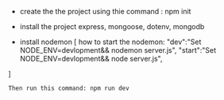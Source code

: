 - create the the project using thie command : npm init 

- install the project express, mongoose, dotenv, mongodb

- install nodemon [
    how to start the nodemon: 
    "dev":"Set NODE_ENV=devlopment&& nodemon server.js",
    "start":"Set NODE_ENV=devlopment&& node server.js",


]

    Then run this command: npm run dev 



    